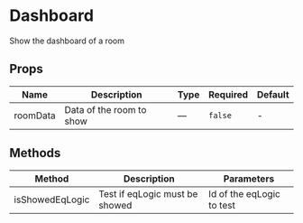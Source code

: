 # Dashboard

Show the dashboard of a room

## Props

<!-- @vuese:Dashboard:props:start -->
|Name|Description|Type|Required|Default|
|---|---|---|---|---|
|roomData|Data of the room to show|—|`false`|-|

<!-- @vuese:Dashboard:props:end -->


## Methods

<!-- @vuese:Dashboard:methods:start -->
|Method|Description|Parameters|
|---|---|---|
|isShowedEqLogic|Test if eqLogic must be showed|Id of the eqLogic to test|

<!-- @vuese:Dashboard:methods:end -->



